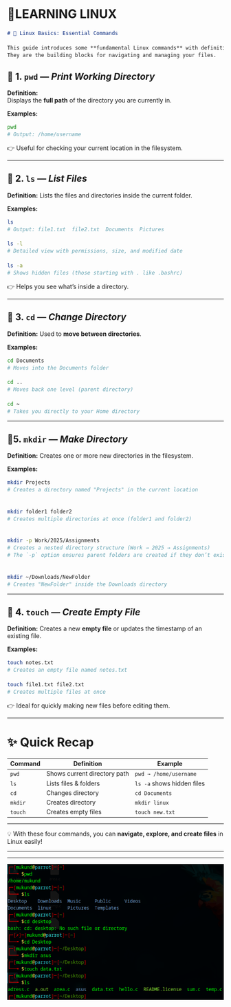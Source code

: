 # 🚀LEARNING LINUX 

````markdown
# 🐧 Linux Basics: Essential Commands

This guide introduces some **fundamental Linux commands** with definitions and examples.  
They are the building blocks for navigating and managing your files.  

````
## 📍 1. `pwd` — *Print Working Directory*

**Definition:**  
Displays the **full path** of the directory you are currently in.  

**Examples:**
```bash
pwd
# Output: /home/username
````

👉 Useful for checking your current location in the filesystem.

---

## 📂 2. `ls` — *List Files*

**Definition:**
Lists the files and directories inside the current folder.

**Examples:**

```bash
ls
# Output: file1.txt  file2.txt  Documents  Pictures

ls -l
# Detailed view with permissions, size, and modified date

ls -a
# Shows hidden files (those starting with . like .bashrc)
```

👉 Helps you see what’s inside a directory.

---

## 🚪 3. `cd` — *Change Directory*

**Definition:**
Used to **move between directories**.

**Examples:**

```bash
cd Documents
# Moves into the Documents folder

cd ..
# Moves back one level (parent directory)

cd ~
# Takes you directly to your Home directory
```
---

## 📍5. `mkdir` — *Make Directory*

**Definition:**  Creates one or more new directories in the filesystem.  

**Examples:**

```bash
mkdir Projects
# Creates a directory named "Projects" in the current location


mkdir folder1 folder2
# Creates multiple directories at once (folder1 and folder2)


mkdir -p Work/2025/Assignments
# Creates a nested directory structure (Work → 2025 → Assignments)  
# The `-p` option ensures parent folders are created if they don’t exist


mkdir ~/Downloads/NewFolder
# Creates "NewFolder" inside the Downloads directory
```

---



## 📄 4. `touch` — *Create Empty File*

**Definition:**
Creates a new **empty file** or updates the timestamp of an existing file.

**Examples:**

```bash
touch notes.txt
# Creates an empty file named notes.txt

touch file1.txt file2.txt
# Creates multiple files at once
```

👉 Ideal for quickly making new files before editing them.

---

# ✨ Quick Recap

| Command | Definition                   | Example                    |
| ------- | ---------------------------- | -------------------------- |
| `pwd`   | Shows current directory path | `pwd → /home/username`     |
| `ls`    | Lists files & folders        | `ls -a` shows hidden files |
| `cd`    | Changes directory            | `cd Documents`             |
| `mkdir` | Creates directory            | `mkdir linux`              |
| `touch` | Creates empty files          | `touch new.txt`            |

---

💡 With these four commands, you can **navigate, explore, and create files** in Linux easily!

---
---
![alt text](images/6.png)


